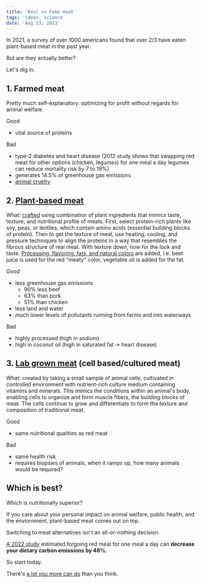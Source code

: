```yaml
---
title: 'Real vs Fake meat'
tags: 'ideas, science'
date: 'Aug 23, 2023'
---
```


In 2021, a survey of over 1000 americans found that over 2/3 have eaten plant-based meat in the past year.

But are they actually better?

Let's dig in.

## 1. Farmed meat

Pretty much self-explanatory. optimizing for profit without regards for animal welfare.

Good

- vital source of proteins

Bad

- type-2 diabetes and heart disease (2012 study shows that swapping red meat for other options (chicken, legumes) for one meal a day legumes can reduce mortality risk by 7 to 19%)
- generates 14.5% of greenhouse gas emissions
- [animal cruelty](https://www.vox.com/future-perfect/2022/3/9/22967328/animal-cruelty-laws-state-federal-exemptions-pennsylvania-martin-farms-dairy-calves-dehorning)

## 2. [Plant-based meat](https://gfi.org/plant-based/)

What: [crafted](https://www.escoffier.edu/blog/world-food-drink/how-is-plant-based-meat-made/) using combination of plant ingredients that mimics taste, texture, and nutritional profile of meats. First, select protein-rich plants like soy, peas, or lentiles, which contain amino acids (essential building blocks of protein). Then to get the texture of meat, use heating, cooling, and pressure techniques to align the proteins in a way that resembles the fibrous structure of real meat. With texture down, now for the look and taste. [Processing, flavoring, fats, and natural colors](https://eatnowadays.com/blogs/crave-better-blog/what-is-plant-based-meat-made-of) are added, i.e. beet juice is used for the red "meaty" color, vegetable oil is added for the fat.

Good

- less greenhouse gas emissions
  - 90% less beef
  - 63% than pork
  - 51% than chicken
- less land and water
- much lower levels of pollutants running from farms and into waterways

Bad

- highly processed (high in sodium)
- high in coconut oil (high in saturated fat -> heart disease)

## 3. [Lab grown meat](https://www.youtube.com/watch?v=08nHuUbt8SQ) (cell based/cultured meat)

What: created by taking a small sample of animal cells, cultivated in controlled environment with nutrient-rich culture medium containing vitamins and minerals. This mimics the conditions within an animal's body, enabling cells to organize and form muscle fibers, the building blocks of meat. The cells continue to grow and differentiate to form the texture and composition of traditional meat.

Good

- same nutritional qualities as red meat

Bad

- same health risk
- requires biopsies of animals, when it ramps up, how many animals would be required?

## Which is best?

Which is nutritionally superior?

If you care about your personal impact on animal welfare, public health, and the enviornment, plant-based meat comes out on top.

Switching to meat alternatives isn't an all-or-nothing decision.

[A 2022 study](https://www.openaccessgovernment.org/cutting-beef-out/12766) estimated forgoing red meat for one meal a day can **decrease your dietary carbon emissions by 48%**.

So start today.

There's [a lot you more can do](https://ed.ted.com/earth-school) than you think.
